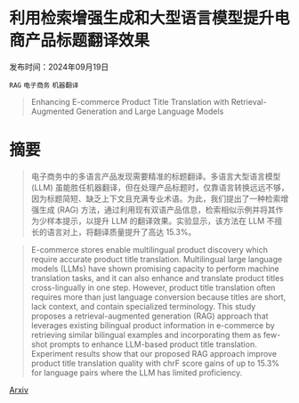 # 利用检索增强生成和大型语言模型提升电商产品标题翻译效果

发布时间：2024年09月19日

`RAG` `电子商务` `机器翻译`

> Enhancing E-commerce Product Title Translation with Retrieval-Augmented Generation and Large Language Models

# 摘要

> 电子商务中的多语言产品发现需要精准的标题翻译。多语言大型语言模型 (LLM) 虽能胜任机器翻译，但在处理产品标题时，仅靠语言转换远远不够，因为标题简短、缺乏上下文且充满专业术语。为此，我们提出了一种检索增强生成 (RAG) 方法，通过利用现有双语产品信息，检索相似示例并将其作为少样本提示，以提升 LLM 的翻译效果。实验显示，该方法在 LLM 不擅长的语言对上，将翻译质量提升了高达 15.3%。

> E-commerce stores enable multilingual product discovery which require accurate product title translation. Multilingual large language models (LLMs) have shown promising capacity to perform machine translation tasks, and it can also enhance and translate product titles cross-lingually in one step. However, product title translation often requires more than just language conversion because titles are short, lack context, and contain specialized terminology. This study proposes a retrieval-augmented generation (RAG) approach that leverages existing bilingual product information in e-commerce by retrieving similar bilingual examples and incorporating them as few-shot prompts to enhance LLM-based product title translation. Experiment results show that our proposed RAG approach improve product title translation quality with chrF score gains of up to 15.3% for language pairs where the LLM has limited proficiency.

[Arxiv](https://arxiv.org/abs/2409.12880)